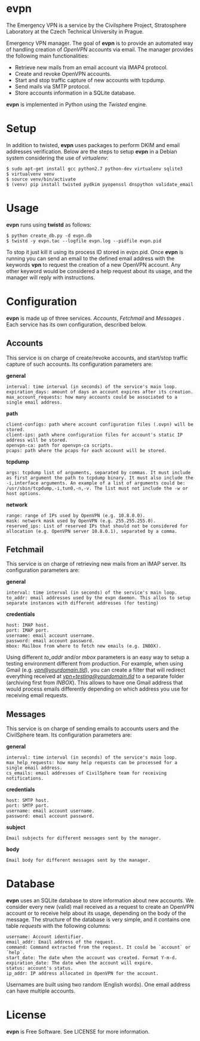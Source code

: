 # evpn
The Emergency VPN is a service by the Civilsphere Project, Stratosphere Laboratory at the Czech Technical University in Prague.

Emergency VPN manager. The goal of **evpn** is to provide an automated way
of handling creation of *OpenVPN* accounts via email. The manager provides the
following main functionalities:

  * Retrieve new mails from an email account via IMAP4 protocol.
  * Create and revoke OpenVPN accounts.
  * Start and stop traffic capture of new accounts with tcpdump.
  * Send mails via SMTP protocol.
  * Store accounts information in a SQLite database.

**evpn** is implemented in Python using the *Twisted* engine.

# Setup
In addition to twisted, **evpn** uses packages to perform DKIM and email
addresses verification. Below are the steps to setup **evpn** in a Debian
system considering the use of *virtualenv*:

```
$ sudo apt-get install gcc python2.7 python-dev virtualenv sqlite3
$ virtualvenv venv
$ source venv/bin/activate
$ (venv) pip install twisted pydkim pyopenssl dnspython validate_email
```

# Usage
**evpn** runs using **twistd** as follows:

```
$ python create_db.py -d evpn.db
$ twistd -y evpn.tac --logfile evpn.log --pidfile evpn.pid
```

To stop it just kill it using its process ID stored in evpn.pid. Once
**evpn** is running you can send an email to the defined email address
with the keywords **vpn** to request the creation of a new
OpenVPN account. Any other keyword would be considered a help request
about its usage, and the manager will reply with instructions.

# Configuration
**evpn** is made up of three services. *Accounts*, *Fetchmail* and *Messages*
. Each service has its own configuration, described below.

## Accounts
This service is on charge of create/revoke accounts, and start/stop traffic
capture of such accounts. Its configuration parameters are:

**general**

    interval: time interval (in seconds) of the service's main loop.
    expiration_days: amount of days an account expires after its creation.
    max_account_requests: how many accounts could be associated to a single email address.

**path**

    client-configs: path where account configuration files (.ovpn) will be stored.
    client-ips: path where configuration files for account's static IP address will be stored.
    openvpn-ca: path for openvpn-ca scripts.
    pcaps: path where the pcaps for each account will be stored.

**tcpdump**

    args: tcpdump list of arguments, separated by commas. It must include as first argument the path to tcpdump binary. It must also include the -i,interface arguments. An example of a list of arguments could be: /usr/sbin/tcpdump,-i,tun0,-n,-v. The list must not include the -w or host options.


**network**

    range: range of IPs used by OpenVPN (e.g. 10.8.0.0).
    mask: network mask used by OpenVPN (e.g. 255.255.255.0).
    reserved_ips: List of reserved IPs that should not be considered for allocation (e.g. OpenVPN server 10.8.0.1), separated by a comma.

## Fetchmail
This service is on charge of retrieving new mails from an IMAP server. Its
configuration parameters are:

**general**

    interval: time interval (in seconds) of the service's main loop.
    to_addr: email addresses used by the evpn daemon. This allos to setup separate instances with different addresses (for testing)

**credentials**

    host: IMAP host.
    port: IMAP port.
    username: email account username.
    password: email account password.
    mbox: Mailbox from where to fetch new emails (e.g. INBOX).

Using different *to_addr* and/or *mbox* parameters is an easy way to setup a testing environment different from production. For example, when using Gmail (e.g. *vpn@yourdomain.tld*), you can create a filter that will redirect everything received at *vpn+testing@yourdomain.tld* to a separate folder (archiving first from *INBOX*). This allows to have one Gmail address that would process emails differently depending on which address you use for receiving email requests.

## Messages
This service is on charge of sending emails to accounts users and the
CivilSphere team. Its configuration parameters are:

**general**

    interval: time interval (in seconds) of the service's main loop.
    max_help_requests: how many help requests can be processed for a single email address.
    cs_emails: email addresses of CivilSphere team for receiving notifications.

**credentials**

    host: SMTP host.
    port: SMTP port.
    username: email account username.
    password: email account password.

**subject**

    Email subjects for different messages sent by the manager.

**body**

    Email body for different messages sent by the manager.

# Database
**evpn** uses an SQLite database to store information about new accounts. We 
consider every new (valid) mail received as a request to create an OpenVPN
account or to receive help about its usage, depending on the body of the
message. The structure of the database is very simple, and it contains one
table *requests* with the following columns:

    username: Account identifier. 
    email_addr: Email address of the request.
    command: Command extracted from the request. It could be `account` or `help`.
    start_date: The date when the account was created. Format Y-m-d.
    expiration_date: The date when the account will expire.
    status: account's status.
    ip_addr: IP address allocated in OpenVPN for the account.

Usernames are built using two random (English words). One email address can have multiple accounts.

# License

**evpn** is Free Software. See LICENSE for more information.
